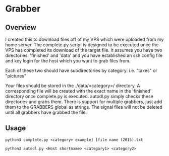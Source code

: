 # Grabber

## Overview

I created this to download files off of my VPS which were uploaded from my home
server. The complete.py script is designed to be executed once the VPS has
completed its download of the target file. It assumes you have two directories:
'finished' and 'data' and you have established an ssh config file and key login
for the host which you want to grab files from.

Each of these two should have subdirectories by category: i.e. "taxes" or
"pictures"

Your files should be stored in the ./data/\<category\>/ directory. A
corresponding file will be created with the exact name in the 'finished'
directory once complete.py is executed. autodl.py simply checks these
directories and grabs them. There is support for multiple grabbers, just add
them to the GRABBERS global as strings. The signal files will not be deleted
until all grabbers have grabbed the file.

## Usage

```
python3 complete.py <category> example] [file name (2015).txt
```

```
python3 autodl.py <Host shortname> <category1> <category2>
```

